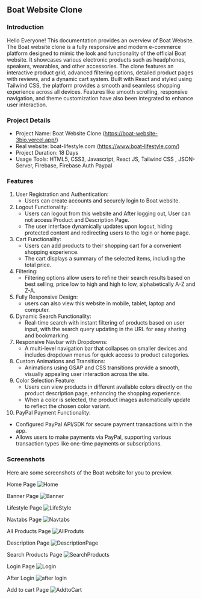 ## Boat Website Clone

### Introduction
Hello Everyone! This documentation provides an overview of Boat Website. The Boat website clone is a fully responsive and modern e-commerce platform designed to mimic the look and functionality of the official Boat website. It showcases various electronic products such as headphones, speakers, wearables, and other accessories. The clone features an interactive product grid, advanced filtering options, detailed product pages with reviews, and a dynamic cart system. Built with React and styled using Tailwind CSS, the platform provides a smooth and seamless shopping experience across all devices. Features like smooth scrolling, responsive navigation, and theme customization have also been integrated to enhance user interaction.

### Project Details
- Project Name: Boat Website Clone (https://boat-website-3bio.vercel.app/)
- Real website: boat-lifestyle.com (https://www.boat-lifestyle.com/)
- Project Duration: 18 Days
- Usage Tools: HTML5, CSS3, Javascript, React JS, Tailwind CSS , JSON-Server, Firebase, Firebase Auth Paypal

### Features
1. User Registration and Authentication:
   - Users can create accounts and securely login to Boat website.
2. Logout Functionality:
   - Users can logout from this website and After logging out, User can not access Product and Description Page.
   - The user interface dynamically updates upon logout, hiding protected content and redirecting users to the login or home page.
3. Cart Functionality:
   - Users can add products to their shopping cart for a convenient shopping experience.
   - The cart displays a summary of the selected items, including the total price.
4. Filtering:
   - Filtering options allow users to refine their search results based on best selling, price low to high and high to low, alphabetically A-Z and Z-A.
5. Fully Responsive Design:
   - users can also view this website in mobile, tablet, laptop and computer.
6. Dynamic Search Functionality:
   - Real-time search with instant filtering of products based on user input, with the search query updating in the URL for easy sharing and bookmarking.
7. Responsive Navbar with Dropdowns:
   - A multi-level navigation bar that collapses on smaller devices and includes dropdown menus for quick access to product categories.
8. Custom Animations and Transitions:
   - Animations using GSAP and CSS transitions provide a smooth, visually appealing user interaction across the site.
9. Color Selection Feature:
   - Users can view products in different available colors directly on the product description page, enhancing the shopping experience.
   - When a color is selected, the product images automatically update to reflect the chosen color variant.
10. PayPal Payment Functionality:
   - Configured PayPal API/SDK for secure payment transactions within the app.
   - Allows users to make payments via PayPal, supporting various transaction types like one-time payments or subscriptions.

### Screenshots

Here are some screenshots of the Boat website for you to preview.

Home Page
![Home](https://github.com/user-attachments/assets/e443605d-ae67-4fb3-a86f-cf1144990e31)

Banner Page
![Banner](https://github.com/user-attachments/assets/2fe0453c-5ded-4297-bd44-0dbf3df497e9)

Lifestyle Page
![LifeStyle](https://github.com/user-attachments/assets/77df0c1e-e811-472a-8c1d-ae2437a1a61b)

Navtabs Page
![Navtabs](https://github.com/user-attachments/assets/02818910-10ce-4b8a-8b51-9bdc07780af2)

All Products Page
![AllProduts](https://github.com/user-attachments/assets/64cc0838-6e7b-4a74-8e5f-35b40ea61365)

Description Page
![DescriptionPage](https://github.com/user-attachments/assets/f5a2391d-811d-4f3e-b4f3-c477807dd465)

Search Products Page
![SearchProducts](https://github.com/user-attachments/assets/ea16a41a-298d-4e09-986c-513c68ffc951)

Login Page
![Login](https://github.com/user-attachments/assets/d7947782-e038-4c1f-be3e-5111f3c16c89)

After Login
![after login](https://github.com/user-attachments/assets/bbf91aff-735d-40c3-a4e4-d00fc38b663d)

Add to cart Page
![AddtoCart](https://github.com/user-attachments/assets/a99d27a9-c37c-4837-a201-b70375b047a8)
